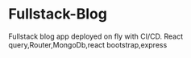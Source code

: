 # Fullstack-Blog

Fullstack blog app deployed on fly with CI/CD.
React query,Router,MongoDb,react bootstrap,express
